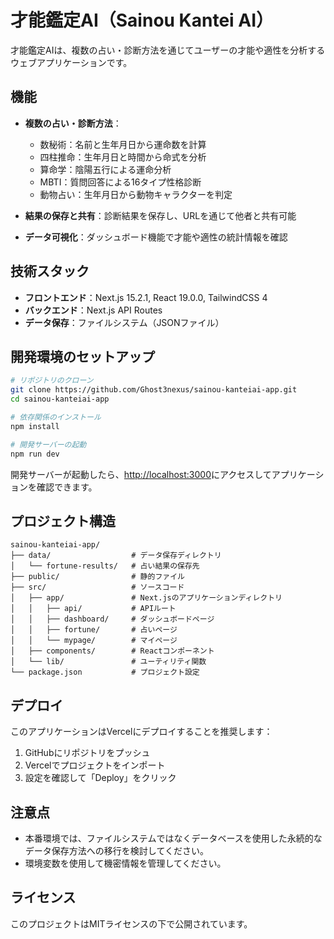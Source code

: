 # 才能鑑定AI（Sainou Kantei AI）

才能鑑定AIは、複数の占い・診断方法を通じてユーザーの才能や適性を分析するウェブアプリケーションです。

## 機能

- **複数の占い・診断方法**：
  - 数秘術：名前と生年月日から運命数を計算
  - 四柱推命：生年月日と時間から命式を分析
  - 算命学：陰陽五行による運命分析
  - MBTI：質問回答による16タイプ性格診断
  - 動物占い：生年月日から動物キャラクターを判定

- **結果の保存と共有**：診断結果を保存し、URLを通じて他者と共有可能

- **データ可視化**：ダッシュボード機能で才能や適性の統計情報を確認

## 技術スタック

- **フロントエンド**：Next.js 15.2.1, React 19.0.0, TailwindCSS 4
- **バックエンド**：Next.js API Routes
- **データ保存**：ファイルシステム（JSONファイル）

## 開発環境のセットアップ

```bash
# リポジトリのクローン
git clone https://github.com/Ghost3nexus/sainou-kanteiai-app.git
cd sainou-kanteiai-app

# 依存関係のインストール
npm install

# 開発サーバーの起動
npm run dev
```

開発サーバーが起動したら、[http://localhost:3000](http://localhost:3000)にアクセスしてアプリケーションを確認できます。

## プロジェクト構造

```
sainou-kanteiai-app/
├── data/                  # データ保存ディレクトリ
│   └── fortune-results/   # 占い結果の保存先
├── public/                # 静的ファイル
├── src/                   # ソースコード
│   ├── app/               # Next.jsのアプリケーションディレクトリ
│   │   ├── api/           # APIルート
│   │   ├── dashboard/     # ダッシュボードページ
│   │   ├── fortune/       # 占いページ
│   │   └── mypage/        # マイページ
│   ├── components/        # Reactコンポーネント
│   └── lib/               # ユーティリティ関数
└── package.json           # プロジェクト設定
```

## デプロイ

このアプリケーションはVercelにデプロイすることを推奨します：

1. GitHubにリポジトリをプッシュ
2. Vercelでプロジェクトをインポート
3. 設定を確認して「Deploy」をクリック

## 注意点

- 本番環境では、ファイルシステムではなくデータベースを使用した永続的なデータ保存方法への移行を検討してください。
- 環境変数を使用して機密情報を管理してください。

## ライセンス

このプロジェクトはMITライセンスの下で公開されています。
